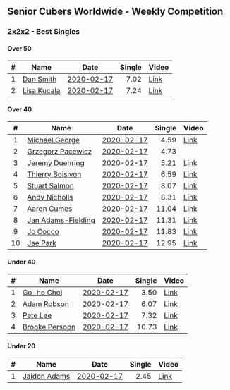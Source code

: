 ## Senior Cubers Worldwide - Weekly Competition
### 2x2x2 - Best Singles

#### Over 50

| # | Name | Date | Single | Video |
| :--: | -- | :--: | --: | -- |
| 1 | [Dan Smith](../persons/dan_smith.md) | [2020-02-17](2020-02-17.md) | 7.02 | [Link](https://www.facebook.com/events/176704156956327/permalink/178124056814337/) |
| 2 | [Lisa Kucala](../persons/lisa_kucala.md) | [2020-02-17](2020-02-17.md) | 7.24 | [Link](https://www.facebook.com/events/176704156956327/permalink/177822780177798/) |

#### Over 40

| # | Name | Date | Single | Video |
| :--: | -- | :--: | --: | -- |
| 1 | [Michael George](../persons/michael_george.md) | [2020-02-17](2020-02-17.md) | 4.59 | [Link](https://www.facebook.com/events/176704156956327/permalink/178424350117641/) |
| 2 | [Grzegorz Pacewicz](../persons/grzegorz_pacewicz.md) | [2020-02-17](2020-02-17.md) | 4.73 | |
| 3 | [Jeremy Duehring](../persons/jeremy_duehring.md) | [2020-02-17](2020-02-17.md) | 5.21 | [Link](https://www.facebook.com/events/176704156956327/permalink/177381356888607/) |
| 4 | [Thierry Boisivon](../persons/thierry_boisivon.md) | [2020-02-17](2020-02-17.md) | 6.59 | [Link](https://www.facebook.com/events/176704156956327/permalink/181037429856333/) |
| 5 | [Stuart Salmon](../persons/stuart_salmon.md) | [2020-02-17](2020-02-17.md) | 8.07 | [Link](https://www.facebook.com/events/176704156956327/permalink/181182663175143/) |
| 6 | [Andy Nicholls](../persons/andy_nicholls.md) | [2020-02-17](2020-02-17.md) | 8.31 | [Link](https://www.facebook.com/events/176704156956327/permalink/177170673576342/) |
| 7 | [Aaron Cumes](../persons/aaron_cumes.md) | [2020-02-17](2020-02-17.md) | 11.04 | [Link](https://www.facebook.com/events/176704156956327/permalink/178556813437728/) |
| 8 | [Jan Adams-Fielding](../persons/jan_adams-fielding.md) | [2020-02-17](2020-02-17.md) | 11.31 | [Link](https://www.facebook.com/events/176704156956327/permalink/180508603242549/) |
| 9 | [Jo Cocco](../persons/jo_cocco.md) | [2020-02-17](2020-02-17.md) | 11.83 | [Link](https://www.facebook.com/events/176704156956327/permalink/181058473187562/) |
| 10 | [Jae Park](../persons/jae_park.md) | [2020-02-17](2020-02-17.md) | 12.95 | [Link](https://www.facebook.com/events/176704156956327/permalink/177449880215088/) |

#### Under 40

| # | Name | Date | Single | Video |
| :--: | -- | :--: | --: | -- |
| 1 | [Go-ho Choi](../persons/go-ho_choi.md) | [2020-02-17](2020-02-17.md) | 3.50 | [Link](https://www.facebook.com/events/176704156956327/permalink/178287783464631/) |
| 2 | [Adam Robson](../persons/adam_robson.md) | [2020-02-17](2020-02-17.md) | 6.07 | [Link](https://www.facebook.com/events/176704156956327/permalink/178953400064736/) |
| 3 | [Pete Lee](../persons/pete_lee.md) | [2020-02-17](2020-02-17.md) | 7.32 | [Link](https://www.facebook.com/events/176704156956327/permalink/179850233308386/) |
| 4 | [Brooke Persoon](../persons/brooke_persoon.md) | [2020-02-17](2020-02-17.md) | 10.73 | [Link](https://www.facebook.com/events/176704156956327/permalink/181292296497513/) |

#### Under 20

| # | Name | Date | Single | Video |
| :--: | -- | :--: | --: | -- |
| 1 | [Jaidon Adams](../persons/jaidon_adams.md) | [2020-02-17](2020-02-17.md) | 2.45 | [Link](https://www.facebook.com/events/176704156956327/permalink/180633799896696/) |

